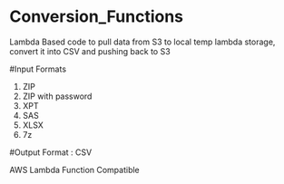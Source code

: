 # Conversion_Functions
Lambda Based code to pull data from S3 to local temp lambda storage, convert it into CSV and pushing back to S3

#Input Formats
1. ZIP
2. ZIP with password
3. XPT
4. SAS
5. XLSX
6. 7z

#Output Format : CSV

AWS Lambda Function Compatible



